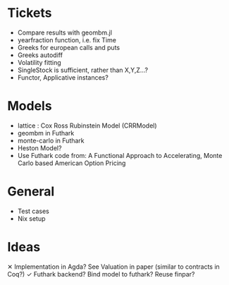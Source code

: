 # Tickets 

* Compare results with geombm.jl
* yearfraction function, i.e. fix Time
* Greeks for european calls and puts
* Greeks autodiff
* Volatility fitting
* SingleStock is sufficient, rather than X,Y,Z...?
* Functor, Applicative instances?

# Models

* lattice : Cox Ross Rubinstein Model (CRRModel)
* geombm in Futhark
* monte-carlo in Futhark
* Heston Model?
* Use Futhark code from: A Functional Approach to Accelerating, Monte Carlo based American Option Pricing

# General

* Test cases
* Nix setup

# Ideas

✕ Implementation in Agda? See Valuation in paper (similar to contracts in Coq?)
✓ Futhark backend? Bind model to futhark? Reuse finpar?
